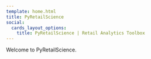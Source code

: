 ```yaml
---
template: home.html
title: PyRetailScience
social:
  cards_layout_options:
    title: PyRetailScience | Retail Analytics Toolbox
---
```


Welcome to PyRetailScience.
